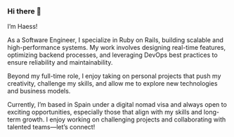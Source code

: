 ### Hi there 👋

I’m Haess!

As a Software Engineer, I specialize in Ruby on Rails, building scalable and high-performance systems. My work involves designing real-time features, optimizing backend processes, and leveraging DevOps best practices to ensure reliability and maintainability.

Beyond my full-time role, I enjoy taking on personal projects that push my creativity, challenge my skills, and allow me to explore new technologies and business models.

Currently, I’m based in Spain under a digital nomad visa and always open to exciting opportunities, especially those that align with my skills and long-term growth. I enjoy working on challenging projects and collaborating with talented teams—let’s connect!

<!--
**haessr/haessr** is a ✨ _special_ ✨ repository because its `README.md` (this file) appears on your GitHub profile.

Here are some ideas to get you started:

- 🔭 I’m currently working on ...
- 🌱 I’m currently learning ...
- 👯 I’m looking to collaborate on ...
- 🤔 I’m looking for help with ...
- 💬 Ask me about ...
- 📫 How to reach me: ...
- 😄 Pronouns: ...
- ⚡ Fun fact: ...
-->
